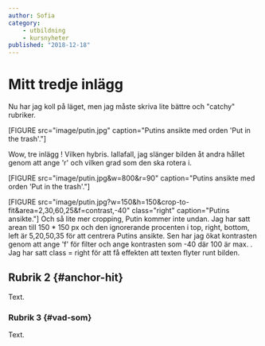```yaml
---
author: Sofia
category:
    - utbildning
    - kursnyheter
published: "2018-12-18"
---
```

Mitt tredje inlägg
==================================

Nu har jag koll på läget, men jag måste skriva lite bättre och "catchy" rubriker.

[FIGURE src="image/putin.jpg" caption="Putins ansikte med orden 'Put in the trash'."]


<!--more-->

Wow, tre inlägg ! Vilken hybris. Iallafall, jag slänger bilden åt andra hållet genom att ange 'r' och vilken grad som den ska rotera i.

[FIGURE src="image/putin.jpg&w=800&r=90" caption="Putins ansikte med orden 'Put in the trash'."]

[FIGURE src="image/putin.jpg?w=150&h=150&crop-to-fit&area=2,30,60,25&f=contrast,-40" class="right" caption="Putins ansikte."]
Och så lite mer cropping, Putin kommer inte undan. Jag har satt arean till 150 * 150 px och den ignorerande procenten i top, right, bottom, left är 5,20,50,35 för att centrera Putins ansikte. Sen har jag ökat kontrasten  genom att ange 'f' för filter och ange kontrasten som -40 där 100 är max.
. Jag har satt class = right för att få effekten att texten flyter runt bilden.




Rubrik 2 {#anchor-hit}
-----------------------------------

Text.



### Rubrik 3 {#vad-som}

Text.
